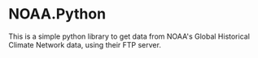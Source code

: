 # NOAA.Python

This is a simple python library to get data from NOAA's Global Historical Climate Network data, using their FTP server.
